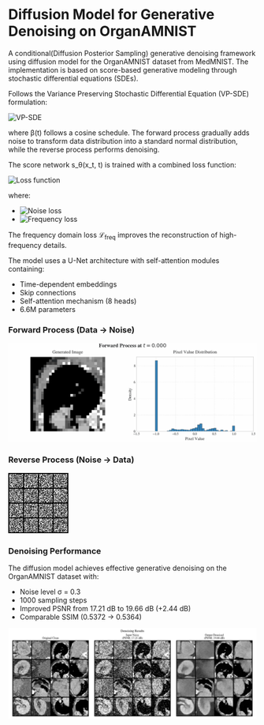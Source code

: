 # Diffusion Model for Generative Denoising on OrganAMNIST

A conditional(Diffusion Posterior Sampling) generative denoising framework using diffusion model for the OrganAMNIST dataset from MedMNIST. 
The implementation is based on score-based generative modeling through stochastic differential equations (SDEs).

Follows the Variance Preserving Stochastic Differential Equation (VP-SDE) formulation:

![VP-SDE](https://latex.codecogs.com/svg.image?\color%7Bwhite%7D%7Bdx=-\frac{1}{2}\beta(t)x\,dt+\sqrt{\beta(t)}dw%7D)

where β(t) follows a cosine schedule. 
The forward process gradually adds noise to transform data distribution into a standard normal distribution, while the reverse process performs denoising.

The score network s_θ(x_t, t) is trained with a combined loss function:

![Loss function](https://latex.codecogs.com/svg.image?\color%7Bwhite%7D%7B\mathcal{L}=\mathcal{L}_{\text{noise}}+\lambda_{\text{freq}}\mathcal{L}_{\text{freq}}%7D)

where:
- ![Noise loss](https://latex.codecogs.com/svg.image?\color%7Bwhite%7D%7B\mathcal{L}_{\text{noise}}=\mathbb{E}_{t,x_0,\epsilon}\bigl\|s_\theta(x_t,t)-\epsilon\bigr\|_2^2%7D)
- ![Frequency loss](https://latex.codecogs.com/svg.image?\color%7Bwhite%7D%7B\mathcal{L}_{\text{freq}}=\mathbb{E}_{t,x_0,\epsilon}\bigl\|\mathcal{F}(\hat{x}_0)-\mathcal{F}(x_0)\bigr\|_1%7D)

The frequency domain loss $\mathcal{L}_{\text{freq}}$ improves the reconstruction of high-frequency details.

The model uses a U-Net architecture with self-attention modules containing:
- Time-dependent embeddings
- Skip connections
- Self-attention mechanism (8 heads)
- 6.6M parameters

### Forward Process (Data → Noise)
![Forward Process](ppt/forward_process.gif)

### Reverse Process (Noise → Data)
![Reverse Process](ppt/reverse_process_denoising.gif)

### Denoising Performance
The diffusion model achieves effective generative denoising on the OrganAMNIST dataset with:
- Noise level σ = 0.3
- 1000 sampling steps
- Improved PSNR from 17.21 dB to 19.66 dB (+2.44 dB)
- Comparable SSIM (0.5372 → 0.5364)

![Denoising Results](ppt/final_comparison.png)
